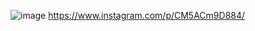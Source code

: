 ![image](https://user-images.githubusercontent.com/47270995/112673531-d8458d80-8e8a-11eb-86af-5d6b64c13adb.png)
https://www.instagram.com/p/CM5ACm9D884/
